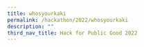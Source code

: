 ```yaml
---
title: whosyourkaki
permalink: /hackathon/2022/whosyourkaki
description: ""
third_nav_title: Hack for Public Good 2022
---
```

